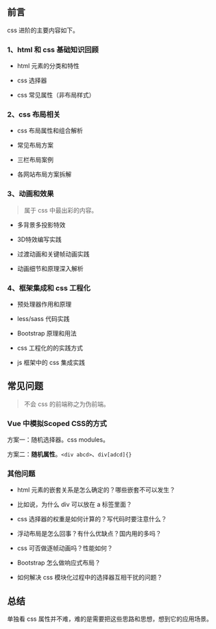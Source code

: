 

## 前言

css 进阶的主要内容如下。

### 1、html 和 css 基础知识回顾

- html 元素的分类和特性

- css 选择器

- css 常见属性（非布局样式）

### 2、css 布局相关

- css 布局属性和组合解析

- 常见布局方案

- 三栏布局案例

- 各网站布局方案拆解

### 3、动画和效果

> 属于 css 中最出彩的内容。

- 多背景多投影特效

- 3D特效编写实践

- 过渡动画和关键帧动画实践

- 动画细节和原理深入解析

### 4、框架集成和 css 工程化

- 预处理器作用和原理

- less/sass 代码实践

- Bootstrap 原理和用法

- css 工程化的的实践方式

- js 框架中的 css 集成实践


## 常见问题

> 不会 css 的前端称之为伪前端。


### Vue 中模拟Scoped CSS的方式

方案一：随机选择器。css  modules。

方案二：**随机属性**。`<div abcd>`、`div[adcd]{}`


### 其他问题

- html 元素的嵌套关系是怎么确定的？哪些嵌套不可以发生？

- 比如说，为什么 div 可以放在 a 标签里面？

- css 选择器的权重是如何计算的？写代码时要注意什么？

- 浮动布局是怎么回事？有什么优缺点？国内用的多吗？

- css 可否做逐帧动画吗？性能如何？

- Bootstrap 怎么做响应式布局？

- 如何解决 css 模块化过程中的选择器互相干扰的问题？

## 总结

单独看 css 属性并不难，难的是需要把这些思路和思想，想到它的应用场景。

